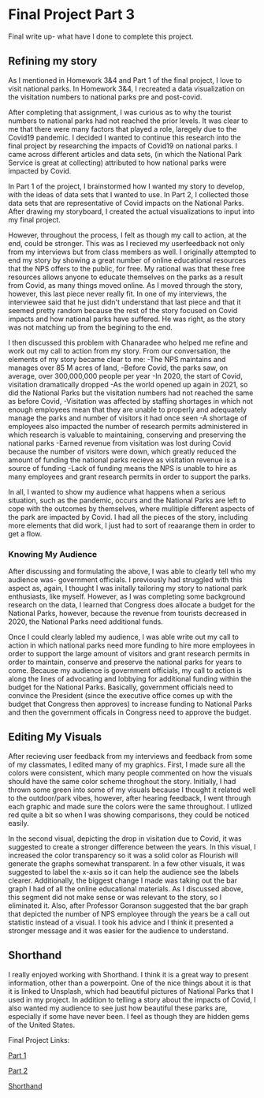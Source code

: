 # Final Project Part 3
Final write up- what have I done to complete this project. 

## Refining my story
As I mentioned in Homework 3&4 and Part 1 of the final project, I love to visit national parks. In Homework 3&4, I recreated a data visualization on the visitation numbers to national parks pre and post-covid. 

After completing that assignment, I was curious as to why the tourist numbers to national parks had not reached the prior levels. It was clear to me that there were many factors that played a role, laregely due to the Covid19 pandemic. I decided I wanted to continue this research into the final project by researching the impacts of Covid19 on national parks.
I came across different articles and data sets, (in which the National Park Service is great at collecting) attributed to how national parks were impacted by Covid. 

In Part 1 of the project, I brainstormed how I wanted my story to develop, with the ideas of data sets that I wanted to use. In Part 2, I collected those data sets that are representative of Covid impacts on the National Parks. 
After drawing my storyboard, I created the actual visualizations to input into my final project. 

However, throughout the process, I felt as though my call to action, at the end, could be stronger. This was as I recieved my userfeedback not only from my interviews but from class members as well. 
I originally attempted to end my story by showing a great number of online educational resources that the NPS offers to the public, for free. My rational was that these free resources allows anyone to educate themselves on the parks as a result from Covid, as many things moved online. As I moved through the story, however, this last piece never really fit. In one of my interviews, the interviewee said that he just didn't understand that last piece and that it seemed pretty random because the rest of the story focused on Covid impacts and how national parks have suffered. He was right, as the story was not matching up from the begining to the end. 


I then discussed this problem with Chanaradee who helped me refine and work out my call to action from my story. From our conversation, the elements of my story became clear to me:
-The NPS maintains and manages over 85 M acres of land, 
-Before Covid, the parks saw, on average, over 300,000,000 people per year
-In 2020, the start of Covid, visitation dramatically dropped
-As the world opened up again in 2021, so did the National Parks but the visitation numbers had not reached the same as before Covid,
-Visitation was affected by staffing shortages in which not enough employees mean that they are unable to properly and adequately manage the parks and number of visitors it had once seen
-A shortage of employees also impacted the number of research permits administered in which research is valuable to maintaining, conserving and preserving the national parks
-Earned revenue from visitation was lost during Covid because the number of visitors were down, which greatly reduced the amount of funding the national parks recieve as visitation revenue is a source of funding
-Lack of funding means the NPS is unable to hire as many employees and grant research permits in order to support the parks. 

In all, I wanted to show my audience what happens when a serious situation, such as the pandemic, occurs and the National Parks are left to cope with the outcomes by themselves, where mulitiple different aspects of the park are impacted by Covid. I had all the pieces of the story, including more elements that did work, I just had to sort of reaarange them in order to get a flow. 

### Knowing My Audience
After discussing and formulating the above, I was able to clearly tell who my audience was- government officials. I previously had struggled with this aspect as, again, I thought I was initally tailoring my story to national park enthusiasts, like myself. However, as I was completing some background research on the data, I learned that Congress does allocate a budget for the National Parks, however, because the revenue from tourists decreased in 2020, the National Parks need additional funds. 

Once I could clearly labled my audience, I was able write out my call to action in which national parks need more funding to hire more employees in order to support the large amount of visitors and grant research permits in order to maintain, conserve and preserve the national parks for years to come. Because my audience is government officials, my call to action is along the lines of advocating and lobbying for additional funding within the budget for the National Parks. Basically, government officials need to convince the President (since the executive office comes up with the budget that Congress then approves) to increase funding to National Parks and then the government officals in Congress need to approve the budget. 



## Editing My Visuals
After recieving user feedback from my interviews and feedback from some of my classmates, I edited many of my graphics. First, I made sure all the colors were consistent, which many people commented on how the visuals should have the same color scheme throghout the story. Initially, I had thrown some green into some of my visuals because I thought it related well to the outdoor/park vibes, however, after hearing feedback, I went through each graphic and made sure the colors were the same throughout. I utlized red quite a bit so when I was showing comparisons, they could be noticed easily. 

In the second visual, depicting the drop in visitation due to Covid, it was suggested to create a stronger difference between the years. In this visual, I increased the color transparency so it was a solid color as Flourish will generate the graphs somewhat transparent. In a few other visuals, it was suggested to label the x-axis so it can help the audience see the labels clearer. Additionally, the biggest change I made was taking out the bar graph I had of all the online educational materials. As I discussed above, this segment did not make sense or was relevant to the story, so I eliminated it. Also, after Professor Goranson suggested that the bar graph that depicted the number of NPS employee through the years be a call out statistic instead of a visual. I took his advice and I think it presented a stronger message and it was easier for the audience to understand. 


## Shorthand
I really enjoyed working with Shorthand. I think it is a great way to present information, other than a powerpoint. One of the nice things about it is that it is linked to Unsplash, which had beautiful pictures of National Parks that I used in my project. In addition to telling a story about the impacts of Covid, I also wanted my audience to see just how beautiful these parks are, especially if some have never been. I feel as though they are hidden gems of the United States. 





Final Project Links:

[Part 1](https://etweiner.github.io/mini2/finalproj1.html)

[Part 2](https://etweiner.github.io/mini2/finalproj2.html)

[Shorthand](https://carnegiemellon.shorthandstories.com/the-impacts-of-covid-on-us-national-parks/index.html)

